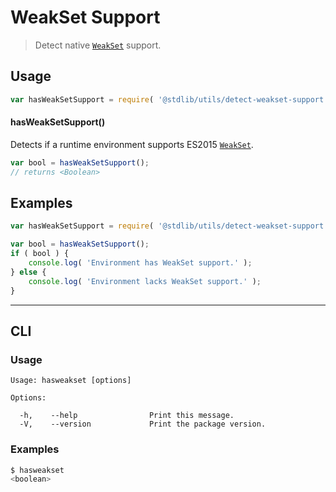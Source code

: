 # WeakSet Support

> Detect native [`WeakSet`][mdn-weakset] support.


<section class="usage">

## Usage

``` javascript
var hasWeakSetSupport = require( '@stdlib/utils/detect-weakset-support' );
```

#### hasWeakSetSupport()

Detects if a runtime environment supports ES2015 [`WeakSet`][mdn-weakset].

``` javascript
var bool = hasWeakSetSupport();
// returns <Boolean>
```

</section>

<!-- /.usage -->


<section class="examples">

## Examples

``` javascript
var hasWeakSetSupport = require( '@stdlib/utils/detect-weakset-support' );

var bool = hasWeakSetSupport();
if ( bool ) {
    console.log( 'Environment has WeakSet support.' );
} else {
    console.log( 'Environment lacks WeakSet support.' );
}
```

</section>

<!-- /.examples -->


---

<section class="cli">

## CLI

<section class="usage">

### Usage

``` text
Usage: hasweakset [options]

Options:

  -h,    --help                Print this message.
  -V,    --version             Print the package version.
```

</section>

<!-- /.usage -->

<section class="examples">

### Examples

``` bash
$ hasweakset
<boolean>
```

</section>

<!-- /.examples -->

</section>

<!-- /.cli -->


<section class="links">

[mdn-weakset]: https://developer.mozilla.org/en-US/docs/Web/JavaScript/Reference/Global_Objects/WeakSet

</section>

<!-- /.links -->
